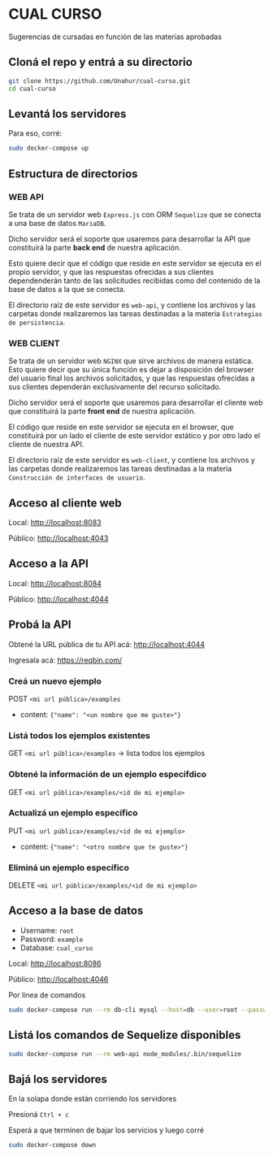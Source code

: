# CUAL CURSO

Sugerencias de cursadas en función de las materias aprobadas

## Cloná el repo y entrá a su directorio

```bash
git clone https://github.com/Unahur/cual-curso.git
cd cual-curso
```

## Levantá los servidores

Para eso, corré:

```bash
sudo docker-compose up
```

## Estructura de directorios

### WEB API

Se trata de un servidor web `Express.js` con ORM `Sequelize` que se conecta a una base de datos `MariaDB`.

Dicho servidor será el soporte que usaremos para desarrollar la API que constituirá la parte **back end** de nuestra aplicación.

Esto quiere decir que el código que reside en este servidor se ejecuta en el propio servidor, y que las respuestas ofrecidas a sus clientes dependenderán tanto de las solicitudes recibidas como del contenido de la base de datos a la que se conecta.

El directorio raíz de este servidor es `web-api`, y contiene los archivos y las carpetas donde realizaremos las tareas destinadas a la materia `Estrategias de persistencia`.

### WEB CLIENT

Se trata de un servidor web `NGINX` que sirve archivos de manera estática. Esto quiere decir que su única función es dejar a disposición del browser del usuario final los archivos solicitados, y que las respuestas ofrecidas a sus clientes dependerán exclusivamente del recurso solicitado.

Dicho servidor será el soporte que usaremos para desarrollar el cliente web que constituirá la parte **front end** de nuestra aplicación.

El código que reside en este servidor se ejecuta en el browser, que constituirá por un lado el cliente de este servidor estático y por otro lado el cliente de nuestra API.

El directorio raíz de este servidor es `web-client`, y contiene los archivos y las carpetas donde realizaremos las tareas destinadas a la materia `Construcción de interfaces de usuario`.

## Acceso al cliente web

Local: <http://localhost:8083>

Público: <http://localhost:4043>

## Acceso a la API

Local: <http://localhost:8084>

Público: <http://localhost:4044>

## Probá la API

Obtené la URL pública de tu API acá: <http://localhost:4044>

Ingresala acá: <https://reqbin.com/>

### Creá un nuevo ejemplo

POST `<mi url pública>/examples`

- content: `{"name": "<un nombre que me guste>"}`

### Listá todos los ejemplos existentes

GET `<mi url pública>/examples` -> lista todos los ejemplos

### Obtené la información de un ejemplo específdico

GET `<mi url pública>/examples/<id de mi ejemplo>`

### Actualizá un ejemplo específico

PUT `<mi url pública>/examples/<id de mi ejemplo>`

- content: `{"name": "<otro nombre que te guste>"}`

### Eliminá un ejemplo específico

DELETE `<mi url pública>/examples/<id de mi ejemplo>`

## Acceso a la base de datos

- Username: `root`
- Password: `example`
- Database: `cual_curso`

Local: <http://localhost:8086>

Público: <http://localhost:4046>

Por línea de comandos

```bash
sudo docker-compose run --rm db-cli mysql --host=db --user=root --password=example --database=cual_curso
```

## Listá los comandos de Sequelize disponibles

```bash
sudo docker-compose run --rm web-api node_modules/.bin/sequelize
```

## Bajá los servidores

En la solapa donde están corriendo los servidores

Presioná `Ctrl + c`

Esperá a que terminen de bajar los servicios y luego corré

```bash
sudo docker-compose down
```

